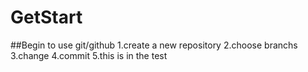 # GetStart
##Begin to use git/github
1.create a new repository
2.choose branchs
3.change
4.commit
5.this is in the test
